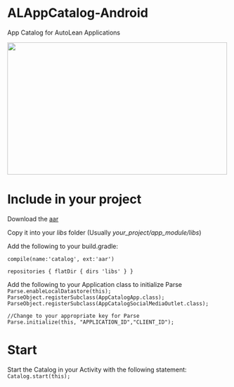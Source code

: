 # ALAppCatalog-Android
App Catalog for AutoLean Applications

<img src="http://i.imgur.com/p2fChY4.png" height="300" width="500"/>

# Include in your project
Download the <a href="https://github.com/AutoLean/ALAppCatalog-Android/blob/master/catalog.aar?raw=true">aar</a>

Copy it into your <i>libs</i> folder (Usually <i>your_project/app_module/libs</i>)

Add the following to your build.gradle:

`compile(name:'catalog', ext:'aar')`


`repositories {
  flatDir {
    dirs 'libs'
  }
}`

Add the following to your Application class to initialize Parse<br>
`Parse.enableLocalDatastore(this);`<br>
`ParseObject.registerSubclass(AppCatalogApp.class);`
`ParseObject.registerSubclass(AppCatalogSocialMediaOutlet.class);`

`//Change to your appropriate key for Parse`<br>
`Parse.initialize(this, "APPLICATION_ID","CLIENT_ID");`

# Start
Start the Catalog in your Activity with the following statement:
`Catalog.start(this);`
